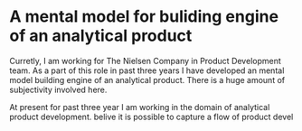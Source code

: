 # A mental model for buliding engine of an analytical product

Curretly, I am working for The Nielsen Company in Product Development team. As a part of this role in past three years I have developed an mental model building engine of an analytical product. There is a huge amount of subjectivity involved here. 


At present for past three year I am working in the domain of analytical product development.  belive it is possible to capture a flow of product devel
<!--stackedit_data:
eyJoaXN0b3J5IjpbMTY3ODA0ODYzMSwtMjA4ODc0NjYxMl19
-->